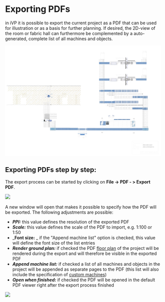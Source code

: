 # Exporting PDFs

in iVP it is possible to export the current project as a PDF that can be used for illustration or as a basis for further planning. If desired, the 2D-view of the room or fabric hall can furthermore be complemented by a auto-generated, complete list of all machines and objects.

![](../../../.gitbook/assets/Test2.jpg)

## Exporting PDFs step by step:

The export process can be started by clicking on **File -> PDF - > Export PDF**.

![](../../../.gitbook/assets/iVP\_pdf\_export\_pfd\_menu\_entry.jpg)

&#x20;A new window will open that makes it possible to specify how the PDF will be exported. The following adjustments are possible:

* _**PPI:**_ this value defines the resolution of the exported PDF
* _**Scale:**_ this value defines the scale of the PDF to import, e.g. 1:100 or 1:50
* _**Font size:** _ if the "Append machine list" option is checked, this value will define the font size of the list entries
* _**Render ground plan:**_ if checked the PDF [floor plan](broken-reference) of the project will be rendered during the export and will therefore be visible in the exported PDF
* _**Append machine list:**_ if checked a list of all machines and objects in the project will be appended as separate pages to the PDF (this list will also include the specification of [custom machines](../machines/customizable-machines.md))
* _**Open when finished:**_ if checked the PDF will be opened in the default PDF viewer right after the export process finished

![](../../../.gitbook/assets/iVP\_pdf\_export\_pdf\_options.jpg)
